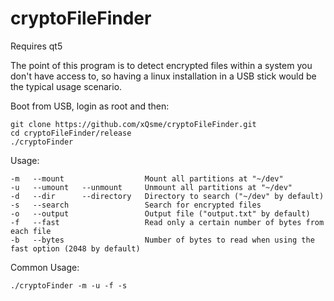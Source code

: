 # cryptoFileFinder

Requires qt5

The point of this program is to detect encrypted files within a system you don't have access to, so having a linux installation in a USB stick would be the typical usage scenario.

Boot from USB, login as root and then:

```
git clone https://github.com/xQsme/cryptoFileFinder.git
cd cryptoFileFinder/release
./cryptoFinder
```

Usage:
```
-m   --mount                  Mount all partitions at "~/dev"
-u   --umount   --unmount     Unmount all partitions at "~/dev" 
-d   --dir      --directory   Directory to search ("~/dev" by default)
-s   --search                 Search for encrypted files
-o   --output                 Output file ("output.txt" by default)
-f   --fast                   Read only a certain number of bytes from each file
-b   --bytes                  Number of bytes to read when using the fast option (2048 by default)
```

Common Usage:
```
./cryptoFinder -m -u -f -s
```
